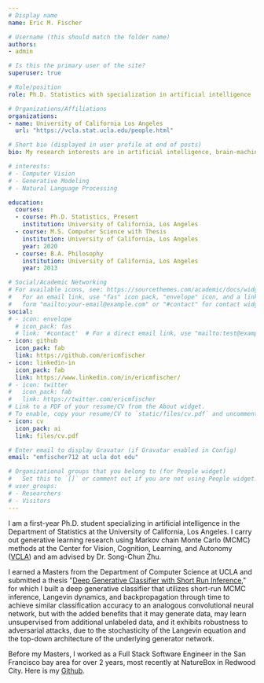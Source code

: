 ```yaml
---
# Display name
name: Eric M. Fischer

# Username (this should match the folder name)
authors:
- admin

# Is this the primary user of the site?
superuser: true

# Role/position
role: Ph.D. Statistics with specialization in artificial intelligence

# Organizations/Affiliations
organizations:
- name: University of California Los Angeles
  url: "https://vcla.stat.ucla.edu/people.html"

# Short bio (displayed in user profile at end of posts)
bio: My research interests are in artificial intelligence, brain-machine interfaces, and neuroscience.

# interests:
# - Computer Vision
# - Generative Modeling
# - Natural Language Processing

education:
  courses:
  - course: Ph.D. Statistics, Present
    institution: University of California, Los Angeles
  - course: M.S. Computer Science with Thesis
    institution: University of California, Los Angeles
    year: 2020
  - course: B.A. Philosophy
    institution: University of California, Los Angeles
    year: 2013

# Social/Academic Networking
# For available icons, see: https://sourcethemes.com/academic/docs/widgets/#icons
#   For an email link, use "fas" icon pack, "envelope" icon, and a link in the
#   form "mailto:your-email@example.com" or "#contact" for contact widget.
social:
# - icon: envelope
  # icon_pack: fas
  # link: '#contact'  # For a direct email link, use "mailto:test@example.org".
- icon: github
  icon_pack: fab
  link: https://github.com/ericmfischer
- icon: linkedin-in
  icon_pack: fab
  link: https://www.linkedin.com/in/ericmfischer/
# - icon: twitter
#   icon_pack: fab
#   link: https://twitter.com/ericmfischer
# Link to a PDF of your resume/CV from the About widget.
# To enable, copy your resume/CV to `static/files/cv.pdf` and uncomment the lines below.
- icon: cv
  icon_pack: ai
  link: files/cv.pdf

# Enter email to display Gravatar (if Gravatar enabled in Config)
email: "emfischer712 at ucla dot edu"

# Organizational groups that you belong to (for People widget)
#   Set this to `[]` or comment out if you are not using People widget.
# user_groups:
# - Researchers
# - Visitors
---
```


I am a first-year Ph.D. student specializing in artificial intelligence in the Department of Statistics at the University of California, Los Angeles. I carry out generative learning research using Markov chain Monte Carlo (MCMC) methods at the Center for Vision, Cognition, Learning, and Autonomy ([VCLA](https://vcla.stat.ucla.edu/projects.html)) and am advised by Dr. Song-Chun Zhu.

I earned a Masters from the Department of Computer Science at UCLA and submitted a thesis "[Deep Generative Classifier with Short Run Inference](https://escholarship.org/uc/item/8kx4z8qw)," for which I built a deep generative classifier that utilizes short-run MCMC inference, Langevin dynamics, and backpropagation through time to achieve similar classification accuracy to an analogous convolutional neural network, but with the added benefits that it may generate data, may learn unsupervised from additional unlabeled data, and it exhibits robustness to adversarial attacks, due to the stochasticity of the Langevin equation and the top-down architecture of the underlying generator network.

Before my Masters, I worked as a Full Stack Software Engineer in the San Francisco bay area for over 2 years, most recently at NatureBox in Redwood City. Here is my [Github](https://www.github.com/EricMFischer).
